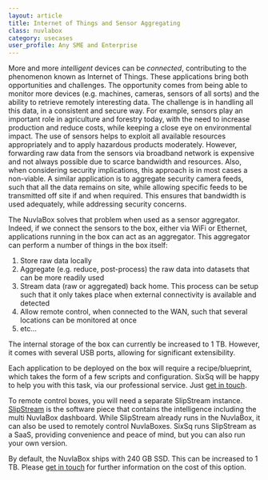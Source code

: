 ```yaml
---
layout: article
title: Internet of Things and Sensor Aggregating
class: nuvlabox
category: usecases
user_profile: Any SME and Enterprise
---
```


More and more *intelligent* devices can be *connected*, contributing to the phenomenon known as Internet of Things. These applications bring both opportunities and challenges. The opportunity comes from being able to monitor more devices (e.g. machines, cameras, sensors of all sorts) and the ability to retrieve remotely interesting data. The challenge is in handling all this data, in a consistent and secure way.  For example, sensors play an important role in agriculture and forestry today, with the need to increase production and reduce costs, while keeping a close eye on environmental impact. The use of sensors helps to exploit all available resources appropriately and to apply hazardous products moderately. However, forwarding raw data from the sensors via broadband network is expensive and not always possible due to scarce bandwidth and resources. Also, when considering security implications, this approach is in most cases a non-viable.  A similar application is to aggregate security camera feeds, such that all the data remains on site, while allowing specific feeds to be transmitted off site if and when required. This ensures that bandwidth is used adequately, while addressing security concerns.

The NuvlaBox solves that problem when used as a sensor aggregator.  Indeed, if we connect the sensors to the box, either via WiFi or Ethernet, applications running in the box can act as an aggregator.  This aggregator can perform a number of things in the box itself:

1. Store raw data locally
2. Aggregate (e.g. reduce, post-process) the raw data into datasets that can be more readily used
3. Stream data (raw or aggregated) back home. This process can be setup such that it only takes place when external connectivity is available and detected
4. Allow remote control, when connected to the WAN, such that several locations can be monitored at once
5. etc...

The internal storage of the box can currently be increased to 1 TB. However, it comes with several USB ports, allowing for significant extensibility.


Each application to be deployed on the box will require a recipe/blueprint, which takes the form of a few scripts and configuration. SixSq will be happy to help you with this task, via our professional service.  Just [get in touch](mailto:info@sixsq.com).

To remote control boxes, you will need a separate SlipStream instance. [SlipStream](/products/slipstream.html) is the software piece that contains the intelligence including the multi NuvlaBox dashboard. While SlipStream already runs in the NuvlaBox, it can also be used to remotely control NuvlaBoxes. SixSq runs SlipStream as a SaaS, providing convenience and peace of mind, but you can also run your own version.

By default, the NuvlaBox ships with 240 GB SSD. This can be increased to 1 TB. Please [get in touch](mailto:info@sixsq.com) for further information on the cost of this option.
